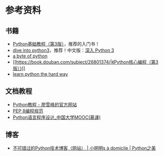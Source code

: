 # 参考资料

## 书籍
  * [Python基础教程（第3版）](https://book.douban.com/subject/27667375/)，推荐的入门书！
  * [dive into python3](https://diveintopython3.problemsolving.io/)，推荐！中文版：[深入 Python 3](http://www.ttlsa.com/docs/dive-into-python3/)
  * [a byte of python](https://python.swaroopch.com/)
  * [[https://book.douban.com/subject/26801374/|《Python核心编程（第3版）》]]
  * [learn python the hard way](https://www.amazon.com/Learn-Python-Hard-Way-Introduction/dp/0321884914)



## 文档教程

  * [Python教程 - 廖雪峰的官方网站](https://www.liaoxuefeng.com/wiki/0014316089557264a6b348958f449949df42a6d3a2e542c000)
  * [PEP 8编程规范](https://www.python.org/dev/peps/pep-0008/)
  * [Python语言程序设计_中国大学MOOC(慕课)](https://www.icourse163.org/learn/BIT-268001?tid=1461953449#/learn/announce)


## 博客
  * [不可错过的Python技术博客（网站） | 小明明s à domicile | Python之美](http://www.dongwm.com/archives/%E4%B8%8D%E5%8F%AF%E9%94%99%E8%BF%87%E7%9A%84Python%E6%8A%80%E6%9C%AF%E5%8D%9A%E5%AE%A2/)
